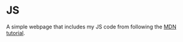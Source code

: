 # JS

A simple webpage that includes my JS code from following the [MDN tutorial](https://developer.mozilla.org/en-US/docs/Learn/JavaScript).